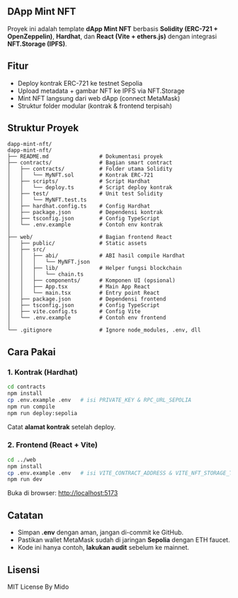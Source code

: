 ## DApp Mint NFT

Proyek ini adalah template **dApp Mint NFT** berbasis **Solidity (ERC-721 + OpenZeppelin)**, **Hardhat**, dan **React (Vite + ethers.js)** dengan integrasi **NFT.Storage (IPFS)**.

## Fitur
- Deploy kontrak ERC-721 ke testnet Sepolia
- Upload metadata + gambar NFT ke IPFS via NFT.Storage
- Mint NFT langsung dari web dApp (connect MetaMask)
- Struktur folder modular (kontrak & frontend terpisah)

## Struktur Proyek
```
dapp-mint-nft/
dapp-mint-nft/
├── README.md                # Dokumentasi proyek
├── contracts/               # Bagian smart contract
│   ├── contracts/           # Folder utama Solidity
│   │   └── MyNFT.sol        # Kontrak ERC-721
│   ├── scripts/             # Script Hardhat
│   │   └── deploy.ts        # Script deploy kontrak
│   ├── test/                # Unit test Solidity
│   │   └── MyNFT.test.ts
│   ├── hardhat.config.ts    # Config Hardhat
│   ├── package.json         # Dependensi kontrak
│   ├── tsconfig.json        # Config TypeScript
│   └── .env.example         # Contoh env kontrak
│
├── web/                     # Bagian frontend React
│   ├── public/              # Static assets
│   ├── src/                 
│   │   ├── abi/             # ABI hasil compile Hardhat
│   │   │   └── MyNFT.json
│   │   ├── lib/             # Helper fungsi blockchain
│   │   │   └── chain.ts
│   │   ├── components/      # Komponen UI (opsional)
│   │   ├── App.tsx          # Main App React
│   │   └── main.tsx         # Entry point React
│   ├── package.json         # Dependensi frontend
│   ├── tsconfig.json        # Config TypeScript
│   ├── vite.config.ts       # Config Vite
│   └── .env.example         # Contoh env frontend
│
└── .gitignore               # Ignore node_modules, .env, dll
```

## Cara Pakai

### 1. Kontrak (Hardhat)
```bash
cd contracts
npm install
cp .env.example .env   # isi PRIVATE_KEY & RPC_URL_SEPOLIA
npm run compile
npm run deploy:sepolia
```
Catat **alamat kontrak** setelah deploy.

### 2. Frontend (React + Vite)
```bash
cd ../web
npm install
cp .env.example .env   # isi VITE_CONTRACT_ADDRESS & VITE_NFT_STORAGE_TOKEN
npm run dev
```
Buka di browser: [http://localhost:5173](http://localhost:5173)

## Catatan
- Simpan **.env** dengan aman, jangan di-commit ke GitHub.
- Pastikan wallet MetaMask sudah di jaringan **Sepolia** dengan ETH faucet.
- Kode ini hanya contoh, **lakukan audit** sebelum ke mainnet.

## Lisensi
MIT License By Mido

